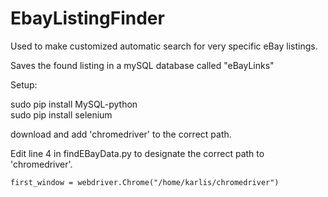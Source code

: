 # EbayListingFinder
Used to make customized automatic search for very specific eBay listings.

Saves the found listing in a mySQL database called "eBayLinks"

Setup:

sudo pip install MySQL-python<br>
sudo pip install selenium<br>

download and add 'chromedriver' to the correct path.

Edit line 4 in findEBayData.py to designate the correct path to 'chromedriver'.<br>
```
first_window = webdriver.Chrome("/home/karlis/chromedriver")
```
